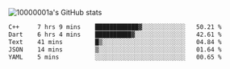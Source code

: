![10000001a's GitHub stats](https://github-readme-stats.vercel.app/api?username=10000001a&show_icons=true&theme=onedark&count_private=true)

<!-- [![Top Langs](https://github-readme-stats.vercel.app/api/top-langs/?username=10000001a&layout=compact&theme=onedark&langs_count=5)](https://github.com/anuraghazra/github-readme-stats) -->
<!--
**10000001a/10000001a** is a ✨ _special_ ✨ repository because its `README.md` (this file) appears on your GitHub profile.

Here are some ideas to get you started:

- 🔭 I’m currently working on ...
- 🌱 I’m currently learning ...
- 👯 I’m looking to collaborate on ...
- 🤔 I’m looking for help with ...
- 💬 Ask me about ...
- 📫 How to reach me: ...
- 😄 Pronouns: ...
- ⚡ Fun fact: ...
-->

<!--START_SECTION:waka-->

```txt
C++     7 hrs 9 mins    ████████████▓░░░░░░░░░░░░   50.21 %
Dart    6 hrs 4 mins    ██████████▓░░░░░░░░░░░░░░   42.61 %
Text    41 mins         █▒░░░░░░░░░░░░░░░░░░░░░░░   04.84 %
JSON    14 mins         ▒░░░░░░░░░░░░░░░░░░░░░░░░   01.64 %
YAML    5 mins          ░░░░░░░░░░░░░░░░░░░░░░░░░   00.65 %
```

<!--END_SECTION:waka-->
